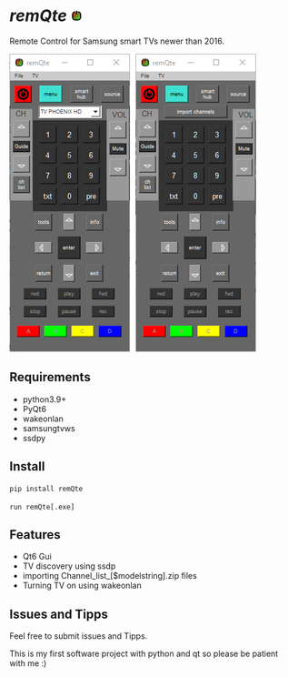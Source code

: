  # *remQte*              ![onoff](/docs/img/icon.png) 

Remote Control for Samsung smart TVs newer than 2016.


![screenshot remQte main window](/docs/img/screenshot.png)

## Requirements
* python3.9+
* PyQt6
* wakeonlan
* samsungtvws
* ssdpy

## Install
```
pip install remQte

run remQte[.exe]
```
## Features

* Qt6 Gui
* TV discovery using ssdp
* importing Channel_list_[$modelstring].zip files
* Turning TV on using wakeonlan

## Issues and Tipps

Feel free to submit issues and Tipps.

This is my first software project with python and qt so please be patient with me :)




